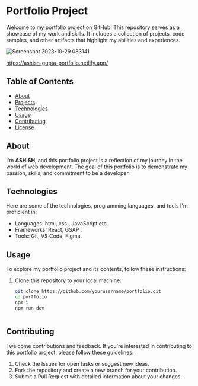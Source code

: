 # Portfolio Project

Welcome to my portfolio project on GitHub! This repository serves as a showcase of my work and skills. It includes a collection of projects, code samples, and other artifacts that highlight my abilities and experiences.

![Screenshot 2023-10-29 083141](https://github.com/l-ashish-gupta-l/Portfolio/assets/130845312/de652846-2d0d-4ef2-a08b-56e607894032)

https://ashish-gupta-portfolio.netlify.app/


## Table of Contents

- [About](#about)
- [Projects](#projects)
- [Technologies](#technologies)
- [Usage](#usage)
- [Contributing](#contributing)
- [License](#license)

## About

I'm **ASHISH**, and this portfolio project is a reflection of my journey in the world of web development. The goal of this portfolio is to demonstrate my passion, skills, and commitment to be a developer.

## Technologies

Here are some of the technologies, programming languages, and tools I'm proficient in:

- Languages:  html, css , JavaScript etc.
- Frameworks: React, GSAP .
- Tools: Git, VS Code, Figma.

## Usage

To explore my portfolio project and its contents, follow these instructions:

1. Clone this repository to your local machine:

   ```bash
   git clone https://github.com/yourusername/portfolio.git
   cd portfolio
   npm i
   npm run dev

   

## Contributing
  I welcome contributions and feedback. If you're interested in contributing to this portfolio project, please follow these guidelines:

1) Check the Issues for open tasks or suggest new ideas.
2) Fork the repository and create a new branch for your contribution.
3) Submit a Pull Request with detailed information about your changes.
